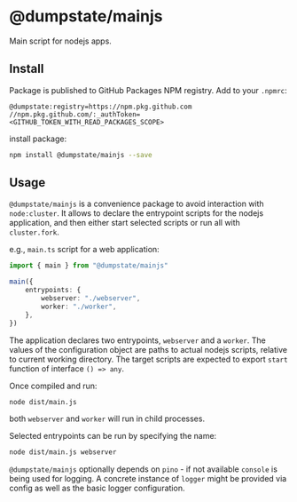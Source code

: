# @dumpstate/mainjs

Main script for nodejs apps.

## Install

Package is published to GitHub Packages NPM registry. Add to your `.npmrc`:

```
@dumpstate:registry=https://npm.pkg.github.com
//npm.pkg.github.com/:_authToken=<GITHUB_TOKEN_WITH_READ_PACKAGES_SCOPE>
```

install package:

```sh
npm install @dumpstate/mainjs --save
```

## Usage

`@dumpstate/mainjs` is a convenience package to avoid interaction with `node:cluster`. It allows to declare the entrypoint scripts for the nodejs application, and then either start selected scripts or run all with `cluster.fork`.

e.g., `main.ts` script for a web application:

```ts
import { main } from "@dumpstate/mainjs"

main({
	entrypoints: {
		webserver: "./webserver",
		worker: "./worker",
	},
})
```

The application declares two entrypoints, `webserver` and a `worker`. The values of the configuration object are paths to actual nodejs scripts, relative to current working directory. The target scripts are expected to export `start` function of interface `() => any`.

Once compiled and run:

```bash
node dist/main.js
```

both `webserver` and `worker` will run in child processes.

Selected entrypoints can be run by specifying the name:

```bash
node dist/main.js webserver
```

`@dumpstate/mainjs` optionally depends on `pino` - if not available `console` is being used for logging. A concrete instance of `logger` might be provided via config as well as the basic logger configuration.
